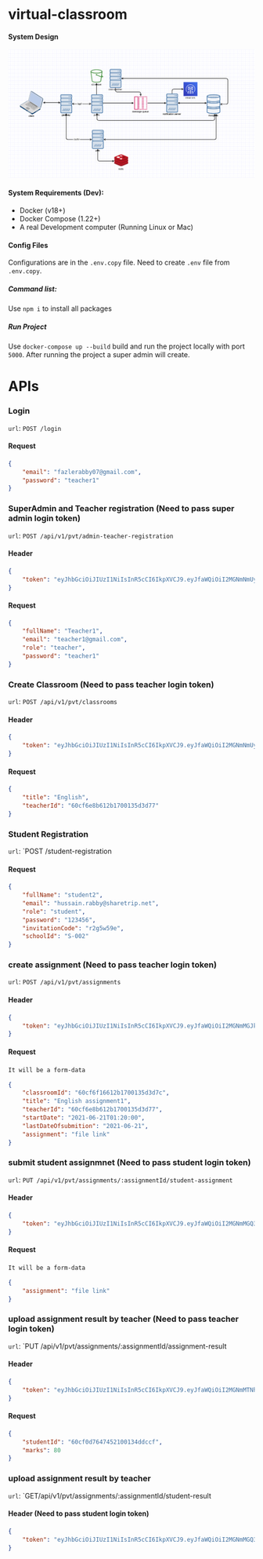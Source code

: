 # virtual-classroom

#### System Design
![alt text](https://github.com/fazlerabby07/virtual-classroom/blob/master/sd.png?raw=true)


#### System Requirements (Dev):

* Docker (v18+)
* Docker Compose (1.22+)
* A real Development computer (Running Linux or Mac)
#### Config Files

Configurations are in the `.env.copy` file. Need to create `.env` file from `.env.copy`.
##### Command list: 
Use `npm i` to install all packages

##### Run Project
Use `docker-compose up --build` build and run the project locally with port `5000`. After running the project a super admin will create.

# APIs
### Login
`url`: `POST /login`

#### Request
```json
{
    "email": "fazlerabby07@gmail.com",
    "password": "teacher1"
}
```

### SuperAdmin and Teacher registration  (Need to pass super admin login token)
`url`: `POST /api/v1/pvt/admin-teacher-registration`

#### Header
```json
{
	"token": "eyJhbGciOiJIUzI1NiIsInR5cCI6IkpXVCJ9.eyJfaWQiOiI2MGNmNmUyMjYxMmIxNzAwMTM1ZDNkNzMiLCJlbWFpbCI6InN1cGVyYWRtaW5AZ21haWwuY29tIiwicm9sZSI6InN1cGVyQWRtaW4iLCJ0dGwiOjE4MDAwMDAsImlhdCI6MTYyNDIwNjk1OSwiZXhwIjoxNjI0MjkzMzU5fQ.nZlyWyInJO5BPS3rfhib1CLAdrAlInFkqxTefmcvnV8"
}
```
#### Request
```json
{
    "fullName": "Teacher1",
    "email": "teacher1@gmail.com",
    "role": "teacher",
    "password": "teacher1"
}
```

### Create Classroom  (Need to pass teacher login token)
`url`: `POST /api/v1/pvt/classrooms`

#### Header
```json
{
	"token": "eyJhbGciOiJIUzI1NiIsInR5cCI6IkpXVCJ9.eyJfaWQiOiI2MGNmNmUyMjYxMmIxNzAwMTM1ZDNkNzMiLCJlbWFpbCI6InN1cGVyYWRtaW5AZ21haWwuY29tIiwicm9sZSI6InN1cGVyQWRtaW4iLCJ0dGwiOjE4MDAwMDAsImlhdCI6MTYyNDIwNjk1OSwiZXhwIjoxNjI0MjkzMzU5fQ.nZlyWyInJO5BPS3rfhib1CLAdrAlInFkqxTefmcvnV8"
}
```
#### Request
```json
{
    "title": "English",
    "teacherId": "60cf6e8b612b1700135d3d77"
}
```


### Student Registration
`url`: `POST /student-registration

#### Request
```json
{
    "fullName": "student2",
    "email": "hussain.rabby@sharetrip.net",
    "role": "student",
    "password": "123456",
    "invitationCode": "r2g5w59e",
    "schoolId": "S-002"
}
```

### create assignment  (Need to pass teacher login token)
`url`: `POST /api/v1/pvt/assignments`

#### Header
```json
{
	"token": "eyJhbGciOiJIUzI1NiIsInR5cCI6IkpXVCJ9.eyJfaWQiOiI2MGNmMGJkYjQ3NDUyMTAwMTM0ZGRjYzgiLCJlbWFpbCI6ImZhemxlcmFiYnkwN0BnbWFpbC5jb20iLCJyb2xlIjoidGVhY2hlciIsInR0bCI6MTgwMDAwMCwiaWF0IjoxNjI0MTgxOTAyLCJleHAiOjE2MjQyNjgzMDJ9.lw_bx0oEJ_yLW1rgXlbIVRs1ZKkI4yXaYHnozj8HoVA"
}
```
#### Request
`It will be a form-data`
```json
{
    "classroomId": "60cf6f16612b1700135d3d7c",
    "title": "English assignment1",
    "teacherId": "60cf6e8b612b1700135d3d77",
    "startDate": "2021-06-21T01:20:00",
    "lastDateOfsubmition": "2021-06-21",
    "assignment": "file link"
}
```

### submit student assignmnet (Need to pass student login token)
`url`: `PUT /api/v1/pvt/assignments/:assignmentId/student-assignment`

#### Header
```json
{
	"token": "eyJhbGciOiJIUzI1NiIsInR5cCI6IkpXVCJ9.eyJfaWQiOiI2MGNmMGQ3NjQ3NDUyMTAwMTM0ZGRjY2YiLCJlbWFpbCI6ImZhemxlLmhhbmR5bWFtYUBnbWFpbC5jb20iLCJyb2xlIjoic3R1ZGVudCIsInR0bCI6MTgwMDAwMCwiaWF0IjoxNjI0MTg3NzE0LCJleHAiOjE2MjQyNzQxMTR9.tGq9y6Sq7biZx3ENAxGEZzzYDQcx-qWGGEgML2yhDuQ"
}
```
#### Request
`It will be a form-data`
```json
{
    "assignment": "file link"
}
```

### upload assignment result by teacher  (Need to pass teacher login token)
`url`: `PUT /api/v1/pvt/assignments/:assignmentId/assignment-result

#### Header
```json
{
	"token": "eyJhbGciOiJIUzI1NiIsInR5cCI6IkpXVCJ9.eyJfaWQiOiI2MGNmMTNhZDdiOGM4MTAwZDU2ZGI0OGYiLCJlbWFpbCI6Imh1c3NhaW4ucmFiYnlAc2hhcmV0cmlwLm5ldCIsInJvbGUiOiJ0ZWFjaGVyIiwidHRsIjoxODAwMDAwLCJpYXQiOjE2MjQxODc5NzcsImV4cCI6MTYyNDI3NDM3N30.RDddBoMh7_l3Y6Lf6DyPMDXiZxqwRg3Bus5CJzlGx24"
}
```
#### Request

```json
{
    "studentId": "60cf0d7647452100134ddccf",
    "marks": 80
}
```


### upload assignment result by teacher 
`url`: `GET/api/v1/pvt/assignments/:assignmentId/student-result

#### Header (Need to pass student login token)
```json
{
	"token": "eyJhbGciOiJIUzI1NiIsInR5cCI6IkpXVCJ9.eyJfaWQiOiI2MGNmMGQ3NjQ3NDUyMTAwMTM0ZGRjY2YiLCJlbWFpbCI6ImZhemxlLmhhbmR5bWFtYUBnbWFpbC5jb20iLCJyb2xlIjoic3R1ZGVudCIsInR0bCI6MTgwMDAwMCwiaWF0IjoxNjI0MTg4NjU0LCJleHAiOjE2MjQyNzUwNTR9.-DofoKfrg9-uGJWv-eqnndhapt3Jf7DmlnDs2cQw5b8"
}
```



